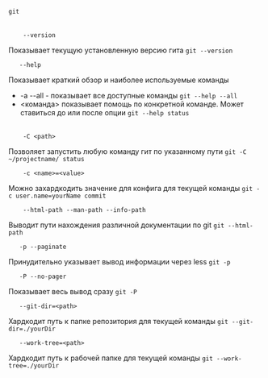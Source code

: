     git

######

        --version

Показывает текущую установленную версию гита `git --version`

       --help

Показывает краткий обзор и наиболее используемые команды
- -a --all - показывает все доступные команды `git --help --all`
- <команда> показывает помощь по конкретной команде. Может ставиться до или после опции `git --help status`
######

        -C <path>

Позволяет запустить любую команду гит по указанному пути
`git -C ~/projectname/ status`

        -c <name>=<value>

Можно захардкодить значение для конфига для текущей команды  `git -c user.name=yourName commit`

        --html-path --man-path --info-path

Выводит пути нахождения различной документации по git `git --html-path`

       -p --paginate
Принудительно указывает вывод информации через less `git -p`

       -P --no-pager
Показывает весь вывод сразу `git -P`

       --git-dir=<path>
Хардкодит путь к папке репозитория для текущей команды `git --git-dir=./yourDir`

       --work-tree=<path>
Хардкодит путь к рабочей папке для текущей команды `git --work-tree=./yourDir`
